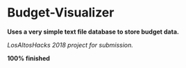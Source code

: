 # Budget-Visualizer

__Uses a very simple text file database to store budget data.__

*LosAltosHacks 2018 project for submission.* 

**100% finished**
